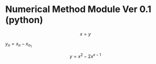 
# Numerical Method Module Ver 0.1 (python)

$$x=y$$

$y_n = x_n - x_{n_1}$

$$y=x^2 - 2x^{x-1}$$


```python

```
